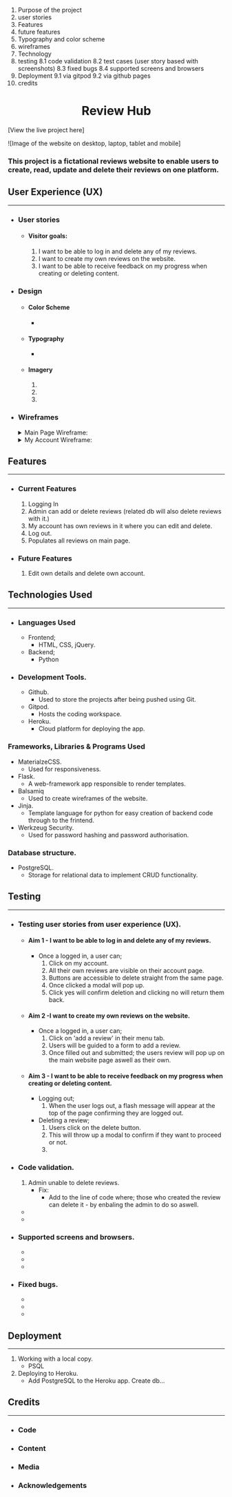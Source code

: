 1. Purpose of the project
2. user stories
3. Features
4. future features
5. Typography and color scheme
6. wireframes
7. Technology
8. testing
   8.1 code validation
   8.2 test cases (user story based with screenshots)
   8.3 fixed bugs
   8.4 supported screens and browsers
9. Deployment
   9.1 via gitpod
   9.2 via github pages
10. credits

<h1 align="center">Review Hub</h1>

[View the live project here]

![Image of the website on desktop, laptop, tablet and mobile]

### This project is a fictational reviews website to enable users to create, read, update and delete their reviews on one platform.

## User Experience (UX)
***
- ### User stories
    - #### Visitor goals:
        1. I want to be able to log in and delete any of my reviews.
        2. I want to create my own reviews on the website.
        3. I want to be able to receive feedback on my progress when creating or deleting content.

- ### Design
    * #### Color Scheme
        -  
    * #### Typography
        - 
    * #### Imagery
        1. 
        2. 
        3. 

- ### Wireframes
    <details><summary>Main Page Wireframe:</summary>

    ![Main Page Wireframe](reviewhub/static/images/readme-images/wireframes/main-page-wireframe.JPG)
    </details>

    <details><summary>My Account Wireframe:</summary>

    ![My Account Wireframe](reviewhub/static/images/readme-images/wireframes/my-account-wireframe.JPG)

    </details>

## Features
***
* ### Current Features
    1. Logging In
    2. Admin can add or delete reviews (related db will also delete reviews with it.)
    3. My account has own reviews in it where you can edit and delete.
    4. Log out.
    5. Populates all reviews on main page.
    
* ### Future Features
    1. Edit own details and delete own account.

    
        
## Technologies Used
***
* ### Languages Used
    * Frontend;
        - HTML, CSS, jQuery.
    * Backend;
        - Python
* ### Development Tools.
    * Github.
        - Used to store the projects after being pushed using Git.
    * Gitpod.
        - Hosts the coding workspace.
    * Heroku.
        - Cloud platform for deploying the app.

### Frameworks, Libraries & Programs Used
* MaterialzeCSS.
    - Used for responsiveness.
* Flask.
    - A web-framework app responsible to render templates.
* Balsamiq
    - Used to create wireframes of the website.
* Jinja.
    - Template language for python for easy creation of backend code through to the frintend.
* Werkzeug Security.
    - Used for password hashing and password authorisation.

### Database structure.
* PostgreSQL.
    - Storage for relational data to implement CRUD functionality.


## Testing
***
* ### Testing user stories from user experience (UX).
    * #### Aim 1 - I want to be able to log in and delete any of my reviews.
        - Once a logged in, a user can;
            1. Click on my account.
            2. All their own reviews are visible on their account page.
            3. Buttons are accessible to delete straight from the same page.
            4. Once clicked a modal will pop up.
            5. Click yes will confirm deletion and clicking no will return them back.

    * #### Aim 2 -I want to create my own reviews on the website.
        - Once a logged in, a user can;
            1. Click on 'add a review' in their menu tab.
            2. Users will be guided to a form to add a review.
            3. Once filled out and submitted; the users review will pop up on the main website page aswell as their own.
    
    * #### Aim 3 - I want to be able to receive feedback on my progress when creating or deleting content.
        - Logging out;
            1. When the user logs out, a flash message will appear at the top of the page confirming they are logged out.
        - Deleting a review;
            1. Users click on the delete button.
            2. This will throw up a modal to confirm if they want to proceed or not.
            3. 
        
* ### Code validation.
    1. Admin unable to delete reviews.
        - Fix:
            - Add to the line of code where; those who created the review can delete it - by enbaling the admin to do so aswell.
    * 
    * 

* ### Supported screens and browsers.
    * 
    * 
    * 
    

* ### Fixed bugs.
    * 
    * 
    * 
    


## Deployment
***
1. Working with a local copy.
    - PSQL
2. Deploying to Heroku.
    - Add PostgreSQL to the Heroku app. Create db...


## Credits
***
* ### Code


* ### Content


* ### Media


* ### Acknowledgements
